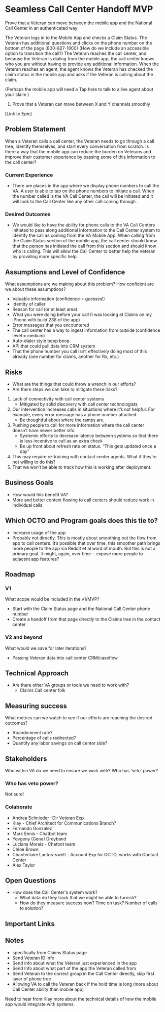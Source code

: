 # Seamless Call Center Handoff MVP
Prove that a Veteran can move between the mobile app and the National Call Center in an authenticated way

The Veteran logs in to the Mobile App and checks a Claim Status.
The Veteran has additional questions and clicks on the phone number on the bottom of the page (800-827-1000)
(How do we include an accessible option to transition the call?)
The Veteran reaches the call center, and because the Veteran is dialing from the mobile app, the call center knows who you are without having to provide any additional information.
When the Veteran reaches an agent, the agent knows the Veteran has checked the claim status in the mobile app and asks if the Veteran is calling about the claim.

(Perhaps the mobile app will need a Tap here to talk to a live agent about your claim )

1. Prove that a Veteran can move between X and Y channels smoothly 
 
[Link to Epic]
 
## Problem Statement
 
When a Veteran calls a call center, the Veteran needs to go through a call tree, identify themselves, and start every conversation from scratch. Is there a way that the mobile app can reduce the burden on Veterans and improve their customer experience by passing some of this information to the call center?
 
### Current Experience ###
 
- There are places in the app where we display phone numbers to call the VA.  A user is able to tap on the phone numbers to initiate a call.  When the number called is the VA Call Center, the call will be initiated and it will look to the Call Center like any other call coming through.
 
### Desired Outcomes ###
 
- We would like to have the ability for phone calls to the VA Call Centers initiated to pass along additional information to the Call Center system to identify the call as coming from the VA Mobile App. When calling from the Claim Status section of the mobile app, the call center should know that the person has initiated the call from this section and should know who is calling. This will allow the Call Center to better help the Veteran by providing more specific help.
 
## Assumptions and Level of Confidence
What assumptions are we making about this problem?  How confident are we about these assumptions?
- Valuable information (confidence = guesses!)
- Identity of caller
- Reason for call (or at least area)
- What you were doing before your call (I was looking at Claims on my iPhone with build 238 of the app)
- Error messages that you encountered
- The call center has a way to ingest information from outside  (confidence level = medium)
- Auto-dialer style beep boop
- API that could pull data into CRM system
- That the phone number you call isn’t effectively doing most of this already (one number for claims, another for Rx, etc.)

## Risks
 
- What are the things that could throw a wrench in our efforts? 
- Are there steps we can take to mitigate these risks?

1. Lack of connectivity with call center systems
    - Mitigated by solid discovery with call center technologists
2. Our intervention increases calls in situations where it’s not helpful. For example, every error message has a phone number attached
    - Be thoughtful about where the ramps are.
3. Pushing people to call for more information where the call center doesn’t have newer better info
    - Systemic efforts to decrease latency between systems so that there is less incentive to call as an extra check
    - Be up front about refresh rate on status. “This gets updated once a day”
4. This may require re-training with contact center agents. What if they’re not willing to do this?
5. That we won’t be able to track how this is working after deployment.
 
## Business Goals
- How would this benefit VA?
- More and better context flowing to call centers should reduce work in individual calls 

## Which OCTO and Program goals does this tie to?	
- Increase usage of the app
- Probably not directly. This is mostly about smoothing out the flow from app to call centers. It’s possible that over time, this smoother path brings more people to the app via Reddit et al word of mouth. But this is not a primary goal. It might, again, over time— expose more people to adjacent app features?
 
## Roadmap
 
### V1
What scope would be included in the v1/MVP?  
- Start with the Claim Status page and the National Call Center phone number
- Create a handoff from that page directly to the Claims tree in the contact center

### V2 and beyond
What would we save for later iterations?
- Passing Veteran data into call center CRM/caseflow
 
## Technical Approach
 
- Are there other VA groups or tools we need to work with?
  - Claims Call center folk 

 
## Measuring success 
 
What metrics can we watch to see if our efforts are reaching the desired outcomes?
- Abandonment rate?
- Percentage of calls redirected?
- Quantify any labor savings on call center side?
 
## Stakeholders
 
Who within VA do we need to ensure we work with?  Who has ‘veto’ power?

### Who has veto power?
Not sure!

### Colaborate
- Andrea Schnieder -Dir Veteran Exp
- Klay  - Chief Architect for Communications Branch?
- Fernando Gonzalez
- Mark Ennis - Chatbot team
- Yevgeny (Gene) Dreyband 
- Luciana Morais - Chatbot team
- Chloe Brown
- Chanteclaire Lantos-swett - Account Exp for OCTO, works with Contact Center
- Alex Taylor
 
## Open Questions
 
- How does the Call Center's system work?
  - What data do they track that we might be able to furnish?
  - How do they measure success now? Time on task? Number of calls to solution?
 
## Important Links

 
## Notes
- specifically from Claims Status page
-  Send Veteran ID info 
-  Send info about what the Veteran just experienced in the app
-  Send Info about what part of the app the Veteran called from
-  Send Veteran to the correct group in the Call Center directly, skip first layer of phone tree
-  Allowing VA to call the Veteran back if the hold time is long (more about Call Center ability than mobile app)
 
Need to hear from Klay more about the technical details of how the mobile app would integrate with systems.


